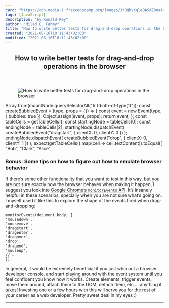 ```yaml
---
card: "https://cdn-media-1.freecodecamp.org/images/1*0QbvXqleQASAZ0oaAfY66w.jpeg"
tags: [JavaScript]
description: "by Ronald Rey"
author: "Milad E. Fahmy"
title: "How to write better tests for drag-and-drop operations in the browser"
created: "2021-08-16T10:11:43+02:00"
modified: "2021-08-16T10:11:43+02:00"
---
```

<div class="site-wrapper">
<main id="site-main" class="site-main outer">
<div class="inner">
<article class="post-full post tag-javascript tag-react tag-reactjs tag-front-end-development tag-web-development ">
<header class="post-full-header">
<h1 class="post-full-title">How to write better tests for drag-and-drop operations in the browser</h1>
</header>
<figure class="post-full-image">
<picture>
<source media="(max-width: 700px)" sizes="1px" srcset="data:image/gif;base64,R0lGODlhAQABAIAAAAAAAP///yH5BAEAAAAALAAAAAABAAEAAAIBRAA7 1w">
<source media="(min-width: 701px)" sizes="(max-width: 800px) 400px,
(max-width: 1170px) 700px,
1400px" srcset="https://cdn-media-1.freecodecamp.org/images/1*0QbvXqleQASAZ0oaAfY66w.jpeg 300w,
https://cdn-media-1.freecodecamp.org/images/1*0QbvXqleQASAZ0oaAfY66w.jpeg 600w,
https://cdn-media-1.freecodecamp.org/images/1*0QbvXqleQASAZ0oaAfY66w.jpeg 1000w,
https://cdn-media-1.freecodecamp.org/images/1*0QbvXqleQASAZ0oaAfY66w.jpeg 2000w">
<img onerror="this.style.display='none'" src="https://cdn-media-1.freecodecamp.org/images/1*0QbvXqleQASAZ0oaAfY66w.jpeg" alt="How to write better tests for drag-and-drop operations in the browser">
</picture>
</figure>
<section class="post-full-content">
<div class="post-content medium-migrated-article">
Array.from(mountNode.querySelectorAll("tr td:nth-of-type(1)"));
const createBubbledEvent = (type, props = {}) =&gt; {
const event = new Event(type, { bubbles: true });
Object.assign(event, props);
return event;
};
const tableCells = getTableCells();
const startingNode = tableCells[0];
const endingNode = tableCells[2];
startingNode.dispatchEvent(
createBubbledEvent("dragstart", { clientX: 0, clientY: 0 })
);
endingNode.dispatchEvent(
createBubbledEvent("drop", { clientX: 0, clientY: 1 })
);
expect(getTableCells().map(cell =&gt; cell.textContent)).toEqual([
"Bob",
"Clark",
"Alice",
</figure><h3 id="bonus-some-tips-on-how-to-figure-out-how-to-emulate-browser-behavior">Bonus: Some tips on how to figure out how to emulate browser behavior</h3><p>If there’s some other functionality that you want to test in this way, but you are not sure exactly how the browser behaves when making it happen, I suggest you look into <a href="https://developers.google.com/web/tools/chrome-devtools/console/events" rel="noopener">Google Chrome’s <code>monitorEvents</code> API</a>. It’s insanely helpful in these scenarios, specially when you are not sure what’s going on. I myself used it like this to explore the shape of the events fired when drag-and-dropping:</p><pre><code>monitorEvents(document.body, [
'mousedown',
'mousemove',
'dragstart',
'dragenter',
'dragover',
'drop',
'dragend',
'mouseup',
// …
])</code></pre><p>In general, it would be extremely beneficial if you just whip out a browser developer console, and start playing around with the event system until you feel confident you know how it works. Create elements, trigger events, move them around, attach them to the DOM, detach them, etc.… anything it takes! Investing one or a few hours with this will serve you for the rest of your career as a web developer. Pretty sweet deal in my eyes :)</p>
</div>
<hr>
</section>
</article>
</div>
</main>
</div>
<!-- Google Tag Manager (noscript) -->
<!-- End Google Tag Manager (noscript) -->

